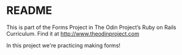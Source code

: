 # README

This is part of the Forms Project in The Odin Project’s Ruby on Rails Curriculum. Find it at http://www.theodinproject.com

In this project we're practicing making forms!